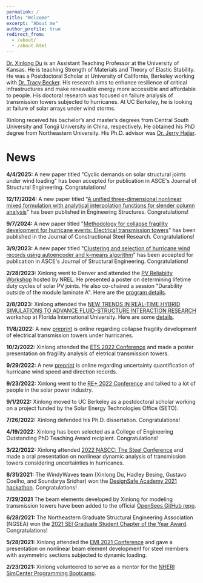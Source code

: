 ```yaml
---
permalink: /
title: "Welcome"
excerpt: "About me"
author_profile: true
redirect_from: 
  - /about/
  - /about.html
---
```


[Dr. Xinlong Du](https://ceae.ku.edu/people/xinlong-du) is an Assistant Teaching Professor at the University of Kansas. He is teaching Strength of Materials and Theory of Elastic Stability. He was a Postdoctoral Scholar at University of California, Berkeley working with [Dr. Tracy Becker](https://ce.berkeley.edu/people/faculty/tcbecker). His research aims to enhance resilience of critical infrastructures and make renewable energy more accessible and affordable to people. His doctoral research was focused on failure analysis of transmission towers subjected to hurricanes. At UC Berkeley, he is looking at failure of solar arrays under wind storms.

Xinlong received his bachelor’s and master’s degrees from Central South University and Tongji University in China, respectively. He obtained his PhD degree from Northeastern University. His Ph.D. advisor was [Dr. Jerry Hajjar](https://coe.northeastern.edu/people/hajjar-jerome/).

News
======
**4/4/2025:** A new paper titled "Cyclic demands on solar structural joints under wind loading" has been accepted for publication in ASCE's Journal of Structural Engineering. Congratulations!

**12/17/2024:** A new paper titled "[A unified three-dimensional nonlinear mixed formulation with analytical interpolation functions for slender column analysis](https://doi.org/10.1016/j.engstruct.2024.119481)" has been published in Engineering Structures. Congratulations!

**9/7/2024:** A new paper titled "[Methodology for collapse fragility development for hurricane events: Electrical transmission towers](https://doi.org/10.1016/j.jcsr.2024.109005)" has been published in the Journal of Constructional Steel Research. Congratulations!

**3/9/2023:** A new paper titled "[Clustering and selection of hurricane wind records using autoencoder and k-means algorithm](10.1061/JSENDH/STENG-12110)" has been accepted for publication in ASCE's Journal of Structural Engineering. Congratulations!

**2/28/2023:** Xinlong went to Denver and attended the [PV Reliabiity Workshop](https://www.nrel.gov/pv/pvrw.html) hosted by NREL. He presented a poster on determining lifetime duty cycles of solar PV joints. He also co-chaired a session "Durability outside of the module laminate A". Here are the [program details](https://pvrw.github.io/).

**2/8/2023:** Xinlong attended the [NEW TRENDS IN REAL-TIME HYBRID SIMULATIONS TO ADVANCE FLUID-STRUCTURE INTERACTION RESEARCH](https://www.designsafe-ci.org/learning-center/training/workshops/fiu-ef/new-trends-real-time-hybrid-simulations/) workshop at Florida International University. Here are some [details](https://www2.lehigh.edu/news/how-do-powerful-winds-affect-tall-buildings).

**11/8/2022:** A new [preprint](https://engrxiv.org/preprint/view/2661) is online regarding collapse fragility development of electrical transmission towers under hurricanes.

**10/2/2022:** Xinlong attended the [ETS 2022 Conference](https://www.etsconference.org/) and made a poster presentation on fragility analysis of eletrical transmission towers.

**9/29/2022:** A new [preprint](https://engrxiv.org/preprint/view/2572) is online regarding uncertainty quantification of hurricane wind speed and direction records.

**9/23/2022:** Xinlong went to the [RE+ 2022 Conference](https://www.re-plus.com/) and talked to a lot of people in the solar power industry.

**9/1/2022:** Xinlong moved to UC Berkeley as a postdoctoral scholar working on a project funded by the Solar Energy Technologies Office (SETO).

**7/26/2022:** Xinlong defended his Ph.D. dissertation. Congratulations!

**4/19/2022:** Xinlong has been selected as a College of Engineering Outstanding PhD Teaching Award recipient. Congratulations!

**3/22/2022:** Xinlong attended [2022 NASCC: The Steel Conference](https://www.nascc.aisc.org/) and made a oral presentation on nonlinear dynamic analysis of transmission towers considering uncertainties in hurricanes.

**8/31/2021:** The WindyWaves team (Xinlong Du, Hadley Besing, Gustavo Coelho, and Soundarya Sridhar) won the [DesignSafe Academy 2021 hackathon](https://www.designsafe-ci.org/community/news/2021/august/designsafe-academy-2021-builds-technical-skills-and-excitement/). Congratulations!

**7/29/2021** The beam elements developed by Xinlong for modeling transmission towers have been added to the official [OpenSees GitHub repo](https://github.com/OpenSees/OpenSees).

**6/28/2021:** The Northeastern Graduate Structural Engineering Association (NGSEA) won the [2021 SEI Graduate Student Chapter of the Year Award](https://www.bsces.org/news/org/ngsea-wins-the-2021-sei-graduate-student-chapter-of-the-year-award-3767). Congratulations!

**5/28/2021:** Xinlong attended the [EMI 2021 Conference](https://www.emi-conference.org/) and gave a presentation on nonlinear beam element development for steel members with asymmetric sections subjected to dynamic loading.

**2/23/2021:** Xinlong volunteered to serve as a mentor for the [NHERI SimCenter Programming Bootcamp](https://simcenter.designsafe-ci.org/news/2021/february/nheri-features-simcenter-programming-bootcamps/).